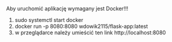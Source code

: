 Aby uruchomić aplikację wymagany jest Docker!!!

1. sudo systemctl start docker
2. docker run -p 8080:8080 wdowik2115/flask-app:latest
3. w przeglądarce należy umieścić ten link http://localhost:8080

